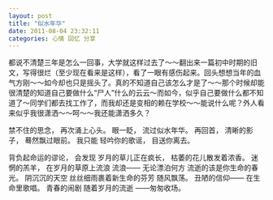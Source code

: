 ```yaml
---
layout: post 
title: "似水年华"
date: 2011-08-04 23:32:11
categories: 心情 回忆 分享
---
```


都说不清楚三年是怎么一回事，大学就这样过去了～～翻出来一篇初中时期的旧文，写得很烂（至少现在看来是这样），看了一眼有感伤起来。回头想想当年的血气方刚～～如今却也只是摇头了。真的不知道自己该怎么才是了～～那个时候却能很清楚的知道自己要做什么“尸人”什么的云云～而如今，似乎自己要做什么都不知道了～同学们都去找工作了，而我却还是变相的赖在学校～～能说什么呢？外人看来似乎我很潇洒～～呵～～我还能潇洒多久？


 禁不住的思念，
 再次涌上心头。
 眼一眨，
 流过似水年华。
 再回首，
 清晰的影子，
 蓦然飘过眼前。
 我只能
 轻吟你的歌谣，
 目送你离去。

 背负起命运的谬论，
 会发现
 岁月的草儿正在疯长，
 枯萎的花儿散发着浓香。
 迷惘的羔羊，
 在岁月的草原上流浪
 流浪——
 无论漂泊何方
 流逝的该是你生命的春光。
 阴沉沉的天空
 丝丝细雨裹着新生命的芬芳
 随风飘荡。
 丑陋的信仰——
 在生命里歌唱。
 青春的闹剧
 随着岁月的流逝
 ——匆匆收场。